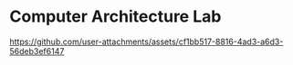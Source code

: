 # Computer Architecture Lab


https://github.com/user-attachments/assets/cf1bb517-8816-4ad3-a6d3-56deb3ef6147

